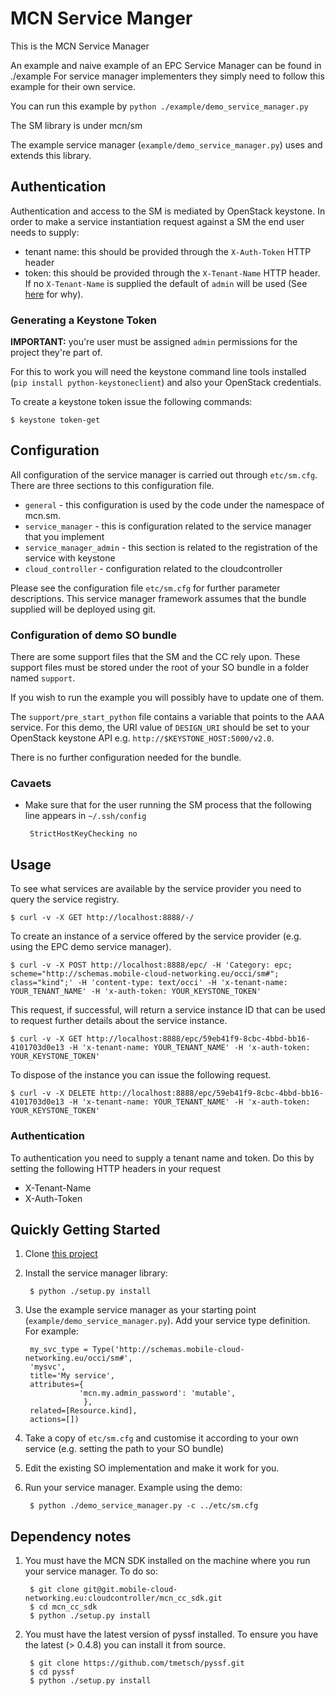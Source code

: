# MCN Service Manger

This is the MCN Service Manager

An example and naive example of an EPC Service Manager can be found in ./example
For service manager implementers they simply need to follow this example for their own service.

You can run this example by `python ./example/demo_service_manager.py`

The SM library is under mcn/sm

The example service manager (`example/demo_service_manager.py`) uses and extends this library.

## Authentication
Authentication and access to the SM is mediated by OpenStack keystone. In order to make a service instantiation request
against a SM the end user needs to supply:

 * tenant name: this should be provided through the `X-Auth-Token` HTTP header
 * token: this should be provided through the `X-Tenant-Name` HTTP header. If no `X-Tenant-Name` is supplied the default of `admin` will be used (See [here](https://git.mobile-cloud-networking.eu/cloudcontroller/mcn_cc_sdk/blob/master/sdk/services.py#L86) for why).

### Generating a Keystone Token
**IMPORTANT:** you're user must be assigned `admin` permissions for the project they're part of.

For this to work you will need the keystone command line tools installed (`pip install python-keystoneclient`) and also your OpenStack credentials.

To create a keystone token issue the following commands:

    $ keystone token-get

## Configuration

All configuration of the service manager is carried out through `etc/sm.cfg`. There are three sections to this
configuration file.

 * `general` - this configuration is used by the code under the namespace of mcn.sm.
 * `service_manager` - this is configuration related to the service manager that you implement
 * `service_manager_admin` - this section is related to the registration of the service with keystone
 * `cloud_controller` - configuration related to the cloudcontroller

Please see the configuration file `etc/sm.cfg` for further parameter descriptions.
This service manager framework assumes that the bundle supplied will be deployed using git.

### Configuration of demo SO bundle

There are some support files that the SM and the CC rely upon. These support files must be stored under the root of
your SO bundle in a folder named `support`.

If you wish to run the example you will possibly have to update one of them.

The `support/pre_start_python` file contains a variable that points to the AAA service. For this demo, the URI value of
`DESIGN_URI` should be set to your OpenStack keystone API e.g. `http://$KEYSTONE_HOST:5000/v2.0`.

There is no further configuration needed for the bundle.

### Cavaets

 * Make sure that for the user running the SM process that the following line appears in `~/.ssh/config`

        StrictHostKeyChecking no

## Usage

To see what services are available by the service provider you need to query the service registry.

    $ curl -v -X GET http://localhost:8888/-/

To create an instance of a service offered by the service provider (e.g. using the EPC demo service manager).

    $ curl -v -X POST http://localhost:8888/epc/ -H 'Category: epc; scheme="http://schemas.mobile-cloud-networking.eu/occi/sm#"; class="kind";' -H 'content-type: text/occi' -H 'x-tenant-name: YOUR_TENANT_NAME' -H 'x-auth-token: YOUR_KEYSTONE_TOKEN'

This request, if successful, will return a service instance ID that can be used to request further details about the
service instance.

    $ curl -v -X GET http://localhost:8888/epc/59eb41f9-8cbc-4bbd-bb16-4101703d0e13 -H 'x-tenant-name: YOUR_TENANT_NAME' -H 'x-auth-token: YOUR_KEYSTONE_TOKEN'

To dispose of the instance you can issue the following request.

    $ curl -v -X DELETE http://localhost:8888/epc/59eb41f9-8cbc-4bbd-bb16-4101703d0e13 -H 'x-tenant-name: YOUR_TENANT_NAME' -H 'x-auth-token: YOUR_KEYSTONE_TOKEN'

### Authentication
To authentication you need to supply a tenant name and token. Do this by setting the following HTTP headers in your request

 * X-Tenant-Name
 * X-Auth-Token

## Quickly Getting Started

1. Clone [this project](https://git.mobile-cloud-networking.eu/cloudcontroller/mcn_sm)

2. Install the service manager library:

        $ python ./setup.py install

3. Use the example service manager as your starting point (`example/demo_service_manager.py`). Add your service type definition. For example:

        my_svc_type = Type('http://schemas.mobile-cloud-networking.eu/occi/sm#',
        'mysvc',
        title='My service',
        attributes={
                   'mcn.my.admin_password': 'mutable',
                    },
        related=[Resource.kind],
        actions=[])

4. Take a copy of `etc/sm.cfg` and customise it according to your own service (e.g. setting the path to your SO bundle)

5. Edit the existing SO implementation and make it work for you.

5. Run your service manager. Example using the demo:

        $ python ./demo_service_manager.py -c ../etc/sm.cfg

## Dependency notes

1. You must have the MCN SDK installed on the machine where you run your service manager. To do so:

        $ git clone git@git.mobile-cloud-networking.eu:cloudcontroller/mcn_cc_sdk.git
        $ cd mcn_cc_sdk
        $ python ./setup.py install

1. You must have the latest version of pyssf installed. To ensure you have the latest (> 0.4.8) you can install it from source.

        $ git clone https://github.com/tmetsch/pyssf.git
        $ cd pyssf
        $ python ./setup.py install

